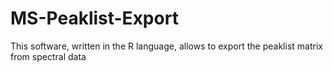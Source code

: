 # MS-Peaklist-Export
This software, written in the R language, allows to export the peaklist matrix from spectral data
